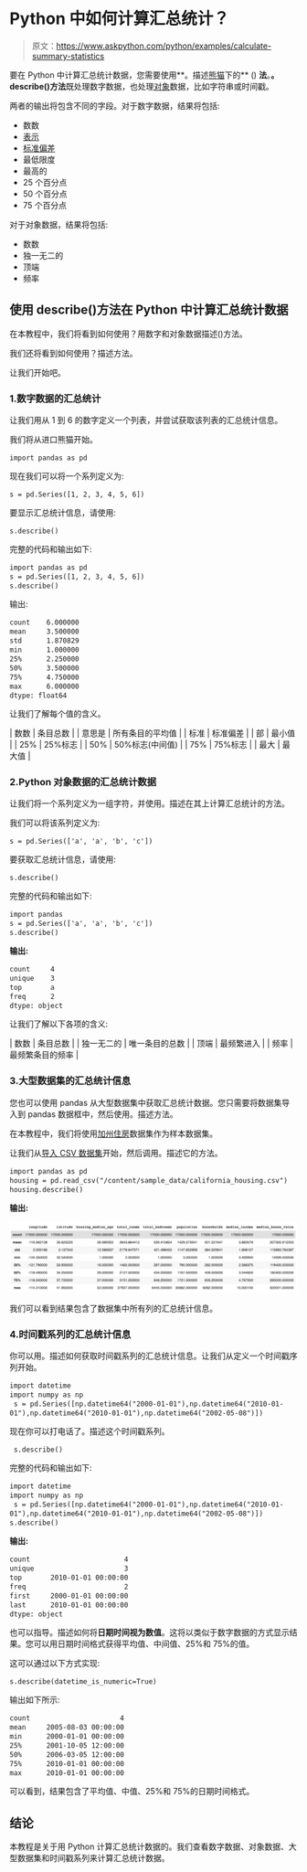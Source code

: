 # Python 中如何计算汇总统计？

> 原文：<https://www.askpython.com/python/examples/calculate-summary-statistics>

要在 Python 中计算汇总统计数据，您需要使用**。描述[熊猫](https://www.askpython.com/python-modules/pandas/python-pandas-module-tutorial)下的** () **法**。**。describe()方法**既处理数字数据，也处理[对象](https://www.askpython.com/python/oops/python-classes-objects)数据，比如字符串或时间戳。

两者的输出将包含不同的字段。对于数字数据，结果将包括:

*   数数
*   [表示](https://www.askpython.com/python/examples/mean-and-standard-deviation-python)
*   [标准偏差](https://www.askpython.com/python/examples/standard-deviation)
*   最低限度
*   最高的
*   25 个百分点
*   50 个百分点
*   75 个百分点

对于对象数据，结果将包括:

*   数数
*   独一无二的
*   顶端
*   频率

## 使用 describe()方法在 Python 中计算汇总统计数据

在本教程中，我们将看到如何使用？用数字和对象数据描述()方法。

我们还将看到如何使用？描述方法。

让我们开始吧。

### 1.数字数据的汇总统计

让我们用从 1 到 6 的数字定义一个列表，并尝试获取该列表的汇总统计信息。

我们将从进口熊猫开始。

```
import pandas as pd

```

现在我们可以将一个系列定义为:

```
s = pd.Series([1, 2, 3, 4, 5, 6])

```

要显示汇总统计信息，请使用:

```
s.describe()

```

完整的代码和输出如下:

```
import pandas as pd
s = pd.Series([1, 2, 3, 4, 5, 6])
s.describe()

```

输出:

```
count    6.000000
mean     3.500000
std      1.870829
min      1.000000
25%      2.250000
50%      3.500000
75%      4.750000
max      6.000000
dtype: float64

```

让我们了解每个值的含义。

| 数数 | 条目总数 |
| 意思是 | 所有条目的平均值 |
| 标准 | 标准偏差 |
| 部 | 最小值 |
| 25% | 25%标志 |
| 50% | 50%标志(中间值) |
| 75% | 75%标志 |
| 最大 | 最大值 |

### 2.Python 对象数据的汇总统计数据

让我们将一个系列定义为一组字符，并使用。描述在其上计算汇总统计的方法。

我们可以将该系列定义为:

```
s = pd.Series(['a', 'a', 'b', 'c'])

```

要获取汇总统计信息，请使用:

```
s.describe()

```

完整的代码和输出如下:

```
import pandas
s = pd.Series(['a', 'a', 'b', 'c'])
s.describe()

```

**输出:**

```
count     4
unique    3
top       a
freq      2
dtype: object

```

让我们了解以下各项的含义:

| 数数 | 条目总数 |
| 独一无二的 | 唯一条目的总数 |
| 顶端 | 最频繁进入 |
| 频率 | 最频繁条目的频率 |

### 3.大型数据集的汇总统计信息

您也可以使用 pandas 从大型数据集中获取汇总统计数据。您只需要将数据集导入到 pandas 数据框中，然后使用。描述方法。

在本教程中，我们将使用[加州住房](https://developers.google.com/machine-learning/crash-course/california-housing-data-description)数据集作为样本数据集。

让我们从[导入 CSV 数据集](https://www.askpython.com/python-modules/python-csv-module)开始，然后调用。描述它的方法。

```
import pandas as pd
housing = pd.read_csv("/content/sample_data/california_housing.csv")
housing.describe()

```

**输出:**

![Describe](img/5ce0d779800140e240a264c956241e02.png)

我们可以看到结果包含了数据集中所有列的汇总统计信息。

### 4.时间戳系列的汇总统计信息

你可以用。描述如何获取时间戳系列的汇总统计信息。让我们从定义一个时间戳序列开始。

```
import datetime
import numpy as np
 s = pd.Series([np.datetime64("2000-01-01"),np.datetime64("2010-01-01"),np.datetime64("2010-01-01"),np.datetime64("2002-05-08")])

```

现在你可以打电话了。描述这个时间戳系列。

```
 s.describe()

```

完整的代码和输出如下:

```
import datetime
import numpy as np
 s = pd.Series([np.datetime64("2000-01-01"),np.datetime64("2010-01-01"),np.datetime64("2010-01-01"),np.datetime64("2002-05-08")])
s.describe()

```

**输出:**

```
count                       4
unique                      3
top       2010-01-01 00:00:00
freq                        2
first     2000-01-01 00:00:00
last      2010-01-01 00:00:00
dtype: object

```

也可以指导。描述如何将**日期时间视为数值**。这将以类似于数字数据的方式显示结果。您可以用日期时间格式获得平均值、中间值、25%和 75%的值。

这可以通过以下方式实现:

```
s.describe(datetime_is_numeric=True)

```

输出如下所示:

```
count                      4
mean     2005-08-03 00:00:00
min      2000-01-01 00:00:00
25%      2001-10-05 12:00:00
50%      2006-03-05 12:00:00
75%      2010-01-01 00:00:00
max      2010-01-01 00:00:00

```

可以看到，结果包含了平均值、中值、25%和 75%的日期时间格式。

## 结论

本教程是关于用 Python 计算汇总统计数据的。我们查看数字数据、对象数据、大型数据集和时间戳系列来计算汇总统计数据。